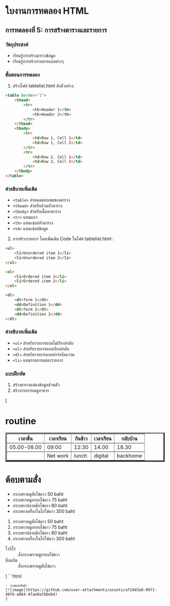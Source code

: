 # ใบงานการทดลอง HTML

## การทดลองที่ 5: การสร้างตารางและรายการ
### วัตถุประสงค์
- เรียนรู้การสร้างตารางข้อมูล
- เรียนรู้การสร้างรายการแบบต่างๆ

### ขั้นตอนการทดลอง
1. สร้างไฟล์ tablelist.html ดังตัวอย่าง:
```html
<table border="1">
    <thead>
        <tr>
            <th>Header 1</th>
            <th>Header 2</th>
        </tr>
    </thead>
    <tbody>
        <tr>
            <td>Row 1, Cell 1</td>
            <td>Row 1, Cell 2</td>
        </tr>
        <tr>
            <td>Row 2, Cell 1</td>
            <td>Row 2, Cell 2</td>
        </tr>
    </tbody>
</table>
```

### คำอธิบายเพิ่มเติม
- `<table>` กำหนดขอบเขตของตาราง
- `<thead>` สำหรับส่วนหัวตาราง
- `<tbody>` สำหรับเนื้อหาตาราง
- `<tr>` แทนแถว
- `<th>` แทนเซลล์หัวตาราง
- `<td>` แทนเซลล์ข้อมูล

2. การสร้างรายการ โดยเพิ่มเติม Code ในไฟล์ tablelist.html :
```html
<ul>
    <li>Unordered item 1</li>
    <li>Unordered item 2</li>
</ul>

<ol>
    <li>Ordered item 1</li>
    <li>Ordered item 2</li>
</ol>

<dl>
    <dt>Term 1</dt>
    <dd>Definition 1</dd>
    <dt>Term 2</dt>
    <dd>Definition 2</dd>
</dl>
```

### คำอธิบายเพิ่มเติม
- `<ul>` สำหรับรายการแบบไม่เรียงลำดับ
- `<ol>` สำหรับรายการแบบเรียงลำดับ
- `<dl>` สำหรับรายการแบบคำจำกัดความ
- `<li>` แทนรายการแต่ละรายการ

### แบบฝึกหัด
1. สร้างตารางแสดงข้อมูลส่วนตัว
2. สร้างรายการเมนูอาหาร

[<table border="4">
    <h1>routine</h1>
    <thead>
        <tr>
            <th>เวลาตื่น</th>
            <th>เวลาเรียน</th>
            <th>กินข้าว</th>
            <th>เวลาเรียน</th>
            <th>กลับบ้าน</th>
        </tr>
    </thead>
    <tbody>
        <tr>
            <td>05.00-08.00</td>
            <td>09:00</td>
            <td>12:30</td>
            <td>14.00</td>
            <td>18.30</td>
        </tr>
        <tr>
            <td></td>
            <td>Net work</td>
            <td>lunch</td>
            <td>digital</td>
            <td>backhome</td>
        </tr>
    </tbody>
</table>
<h1>ต้อบตามสั่ง</h1>
<ul>
    <li>กระเพราหมูสับไข่ดาว 50 baht</li>
    <li>กระเพราหมูกรอบไข่ดาว 75 baht</li>
    <li>กระเพราปลาหมึกไข่ดาว 80 baht</li>
    <li>กระเพราเครื่องในไก่ไข่ดาว 300 baht</li>
</ul>

<ol>
    <li>กระเพราหมูสับไข่ดาว 50 baht</li>
    <li>กระเพราหมูกรอบไข่ดาว 75 baht</li>
    <li>กระเพราปลาหมึกไข่ดาว 80 baht</li>
    <li>กระเพราเครื่องในไก่ไข่ดาว 300 baht</li>
</ol>

<dl>
    <dt>โจจีโร่</dt>
    <dd>สั่งกระเพราหมูกรอบไข่ดาว</dd>
    <dt>บิ้กแป้ม</dt>
    <dd>สั่งกระเพราหมูสับไข่ดาว</dd>
</dl>]
```html

```
- ภาพผลลัพธ์:
[![image](https://github.com/user-attachments/assets/af24d3a8-0971-40f6-a864-4fae0a7bbeb4)
]

